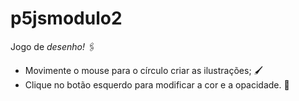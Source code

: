 # p5jsmodulo2

Jogo de *desenho!* 🖇️

- Movimente o mouse para o círculo criar as ilustrações; 🖌️
- Clique no botão esquerdo para modificar a cor e a opacidade. 💙
